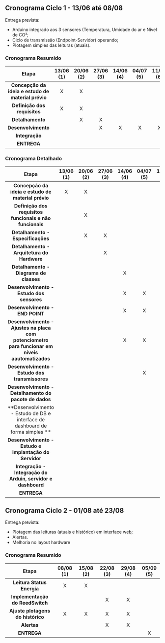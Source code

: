 ## Cronograma Ciclo 1 - 13/06 até 08/08

Entrega prevista:
- Arduino integrado aos 3 sensores (Temperatura, Umidade do ar e Nível de CO²;
- Ciclo de transmissão (Endpoint-Servidor) operando;
- Plotagem simples das leituras (atuais). 

### Cronograma Resumido 

| Etapa | **13/06 (1)** | **20/06 (2)** | **27/06 (3)** | **14/06 (4)** | **04/07 (5)** | **11/07 (6)** | **18/07 (7)** | **25/07 (8)** | **01/08 (9)** | **08/08 (9)** |
|:--------------------------------------------------:|:-:|:-:|:-:|:-:|:-:|:-:|:-:|:-:|:-:|:-:|
|**Concepção da ideia e estudo de material prévio**   | X | X |   |   |   |   |    |    |    |    | 
|**Definição dos requisitos**                         | X | X |   |   |   |   |    |    |    |    | 
|**Detalhamento**                                     |   | X | X |   |   |   |    |    |    |    | 
|**Desenvolvimento**                                  |   |   | X | X | X | X | X  | X  |  X  |    | 
|**Integração**                                       |   |   |   |   |   |   |   |  X | X   | X   | 
|**ENTREGA**                                          |   |   |   |   |   |   |    |    |    |  X | 

### Cronograma Detalhado
| Etapa| **13/06 (1)** | **20/06 (2)** | **27/06 (3)** | **14/06 (4)** | **04/07 (5)**| **11/07 (6)** | **18/07 (7)** | **25/07 (8)** | **01/08 (9)** | **08/08 (9)** |
|:--------------------------------------------------:|:-:|:-:|:-:|:-:|:-:|:-:|:-:|:-:|:-:|:-:|
|**Concepção da ideia e estudo de material prévio**        | X | X |   |   |   |   |    |    |    | 
|**Definição dos requisitos funcionais e não funcionais**  |   | X |   |   |   |   |    |    |    | 
|**Detalhamento - Especificações**                         |   | X | X |   |   |   |    |    |    |
|**Detalhamento - Arquitetura do Hardware**                |   |   | X |   |   |   |    |    |    |
|**Detalhamento - Diagrama de classes**                    |   |   |   | X |   |   |    |    |    |
|**Desenvolvimento - Estudo dos sensores**                 |   |   |   | X | X |   |    |    |    |
|**Desenvolvimento - END POINT**                           |   |   |   | X | X | X | X  |    |    |
|**Desenvolvimento - Ajustes na placa com potenciometro para funcionar em níveis aautomatizados**   |   |   |   | X | X |   |    |    |    |
|**Desenvolvimento - Estudo dos transmissores**             |   |   |   |   | X | X |    |    |    |
|**Desenvolvimento - Detalhamento do pacote de dados**      |   |   |   |   |   | X |    |    |    |
|**Desenvolvimento - Estudo de DB e interface de dashboard de forma simples **|   |   |   |   |   | X | X  |    |    |
|**Desenvolvimento - Estudo e implantação do Servidor**     |   |   |   |   |   | X |  X |  X |    |
|**Integração - Integração do Arduin, servidor e dashboard**|   |   |   |   |   |   |    |  X |  X |
|**ENTREGA**                                                |   |   |   |   |   |   |    |    | X  |




## Cronograma Ciclo 2 - 01/08 até 23/08

Entrega prevista:
- Plotagem das leituras (atuais e histórico) em interface web;
- Alertas. 
- Melhoria no layout hardware

### Cronograma Resumido 

| Etapa | **08/08 (1)** | **15/08 (2)** | **22/08 (3)** | **29/08 (4)** | **05/09 (5)** | 
|:---------------------------------------------:|:--:|:-:|:-:|:-:|:-:|
|**Leitura Status Energia**                     | X | X |   |   |   |    
|**Implementação do ReedSwitch**                |   |   | X | X |   |
|**Ajuste plotagens do histórico**              | X | X | X | X |   | 
|**Alertas**                                    |   |   | X | X |   |  
|**ENTREGA**                                    |   |   |   |   | X |




